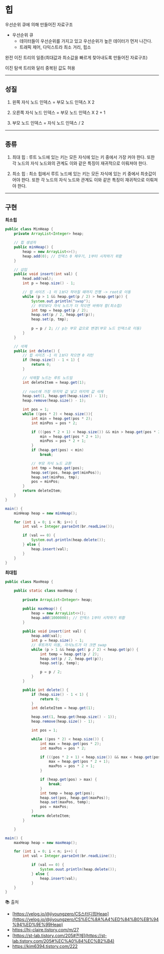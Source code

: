 # 힙

우선순위 큐에 의해 만들어진 자료구조

- 우선순위 큐
    - 데이터들이 우선순위를 가지고 있고 우선순위가 높은 데이터가 먼저 나간다.
    - 트래픽 제어, 다익스트라 최소 거리, 힙소

완전 이진 트리의 일종(최대값과 최소값을 빠르게 찾아내도록 만들어진 자료구조)

이진 탐색 트리와 달리 중복된 값도 허용

---

## 성질

1) 왼쪽 자식 노드 인덱스 = 부모 노드 인덱스 X 2

2) 오른쪽 자식 노드 인덱스 = 부모 노드 인덱스 X 2 + 1

3) 부모 노드 인덱스 = 자식 노드 인덱스 / 2

---

## 종류

1) 최대 힙 : 루트 노드에 있는 키는 모든 자식에 있는 키 중에서 가장 커야 한다. 또한 각 노드의 자식 노드와의 관계도 이와 같은 특징이 재귀적으로 이뤄져야 한다. 

2) 최소 힙 : 최소 힙에서 루트 노드에 있는 키는 모든 자식에 있는 키 중에서 최솟값이어야 한다. 또한 각 노드의 자식 노드와 관계도 이와 같은 특징이 재귀적으로 이뤄져야 한다.  

---

## 구현

**최소힙**

```java
public class MinHeap {
	private ArrayList<Integer> heap;

	// 힙 생성자
	public minHeap() {
		heap = new ArrayList<>();
		heap.add(0); // 인덱스 0 채우기, 1부터 시작하기 위함
	}

	// 삽입
	public void insert(int val) {
		head.add(val);
		int p = heap.size() - 1;

		// 힙 사이즈 -1 이 1보다 작아질 때까지 진행 -> root로 이동
		while (p > 1 && heap.get(p / 2) > heap.get(p)) {
			System.out.println("swap");
			// 부모보다 자식 노드가 더 작으면 바꿔야 함(최소힙)
			int tmp = heap.get(p / 2);
			heap.set(p / 2, heap.get(p));
			heap.set(p, tmp);
	
			p = p / 2; // p는 부모 값으로 변경(부모 노드 인덱스로 이동)
		}
	}

	// 삭제
	public int delete() {
		// 힙 사이즈 -1 이 1보다 작으면 0 리턴
		if (heap.size() - 1 < 1) {
			return 0;
		}

		// 삭제할 노드는 루트 노드임
		int deleteItem = heap.get(1);
		
		// root에 가장 마지막 값 넣고 마지막 값 삭제
		heap.set(1, heap.get(heap.size() - 1));
		heap.remove(heap.size() - 1);

		int pos = 1;
		while ((pos * 2) < heap.size()){
			int min = heap.get(pos * 2);
			int minPos = pos * 2;

			if (((pos * 2 + 1) < heap.size()) && min > heap.get(pos * 2 + 1)) {
				min = heap.get(pos * 2 + 1);
				minPos = pos * 2 + 1;
			}
			if (heap.get(pos) < min) 
				break;

			// 부모 자식 노드 교환
			int tmp = heap.get(pos);
			heap.set(pos, heap.get(minPos));
			heap.set(minPos, tmp);
			pos = minPos;
		}
		return deleteItem;
	}
}

main() {
	minHeap heap = new minHeap();

	for (int i = 0; i < N; i++) {
		int val = Integer.parseInt(br.readLine());

		if (val == 0) {
			System.out.println(heap.delete());
		} else {
			heap.insert(val);
		}
	}
}
```

**최대힙**

```java
public class MaxHeap {

	public static class maxHeap {
		
		private ArrayList<Integer> heap;

		public maxHeap() {
			heap = new ArrayList<>();
			heap.add(1000000); // 인덱스 1부터 시작하기 위함
		}		
	
		public void insert(int val) {
			heap.add(val);
			int p = heap.size() - 1;
			// 루트까지 이동, 자식노드가 더 크면 swap
			while (p > 1 && heap.get( p / 2) < heap.get(p)) {
				int temp = heap.get(p / 2);
				heap.set(p / 2, heap.get(p));
				heap.set(p, temp);

				p = p / 2;
			}
		}

		public int delete() {
			if (heap.size() - 1 < 1) {
				return 0;
			}
			int deleteItem = heap.get(1);

			heap.set(1, heap.get(heap.size() - 1));
			heap.remove(heap.size() - 1);

			int pos = 1;

			while ((pos * 2) < heap.size()) {
				int max = heap.get(pos * 2);
				int maxPos = pos * 2;

				if (((pos * 2 + 1) < heap.size()) && max < heap.get(pos * 2 + 1)) {
					max = heap.get(pos * 2 + 1);
					maxPos = pos * 2 + 1;
				}

				if (heap.get(pos) > max) {
					break;
				}
				int temp = heap.get(pos);
				heap.set(pos, heap.get(maxPos));
				heap.set(maxPos, temp);
				pos = maxPos;
			}
			return deleteItem;
		}

	}

main() {
	maxHeap heap = new maxHeap();

	for (int i = 0; i < n; i++) {
		int val = Integer.parseInt(br.readLiine());

			if (val == 0) {
				System.ouut.println(heap.delete());
			} else {
				heap.insert(val);
			}
	}
}

```

📚 출처

- [https://velog.io/@jiyoungzero/CS스터디힙Heap](https://velog.io/@jiyoungzero/CS%EC%8A%A4%ED%84%B0%EB%94%94%ED%9E%99Heap)
- https://hi-claire.tistory.com/m/27
- [https://st-lab.tistory.com/205#전체](https://st-lab.tistory.com/205#%EC%A0%84%EC%B2%B4)
- https://kim6394.tistory.com/222